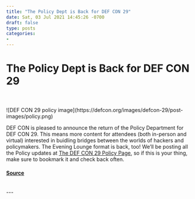 ```yaml
---
title: "The Policy Dept is Back for DEF CON 29"
date: Sat, 03 Jul 2021 14:45:26 -0700
draft: false
type: posts
categories: 
- 
---
```

# The Policy Dept is Back for DEF CON 29

<br/>

<br/>
![DEF CON 29 policy image](https://defcon.org/images/defcon-29/post-images/policy.png)  

DEF CON is pleased to announce the return of the Policy Department for DEF CON 29. This means more content for attendees (both in-person and virtual) interested in buidling bridges between the worlds of hackers and policymakers. The Evening Lounge format is back, too! We’ll be posting all the Policy updates at [The DEF CON 29 Policy Page](https://defcon.org/html/defcon-29/dc-29-policy.html), so if this is your thing, make sure to bookmark it and check back often.

#### [Source](https://defcon.org/html/defcon-29/dc-29-policy.html)

<br/>
---
